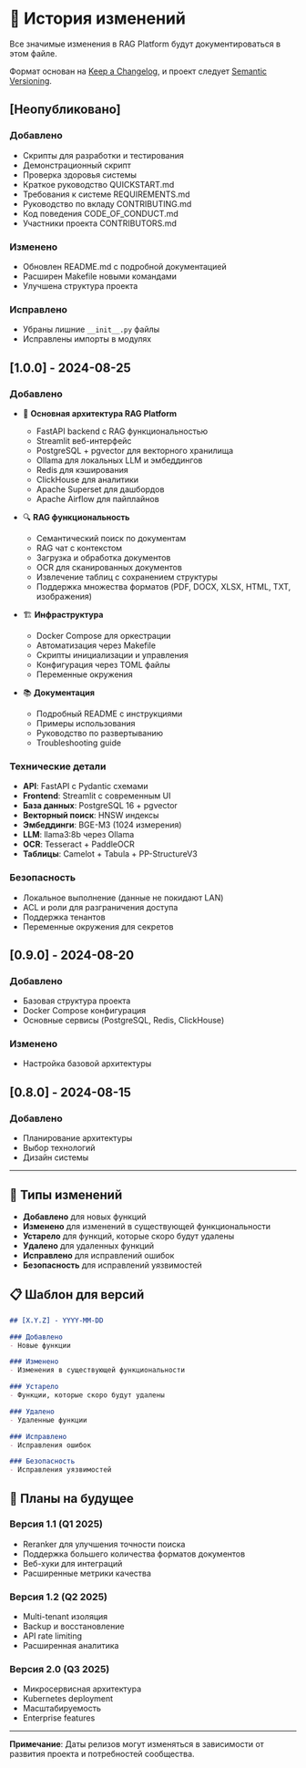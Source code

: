 # 📝 История изменений

Все значимые изменения в RAG Platform будут документироваться в этом файле.

Формат основан на [Keep a Changelog](https://keepachangelog.com/ru/1.0.0/),
и проект следует [Semantic Versioning](https://semver.org/lang/ru/).

## [Неопубликовано]

### Добавлено
- Скрипты для разработки и тестирования
- Демонстрационный скрипт
- Проверка здоровья системы
- Краткое руководство QUICKSTART.md
- Требования к системе REQUIREMENTS.md
- Руководство по вкладу CONTRIBUTING.md
- Код поведения CODE_OF_CONDUCT.md
- Участники проекта CONTRIBUTORS.md

### Изменено
- Обновлен README.md с подробной документацией
- Расширен Makefile новыми командами
- Улучшена структура проекта

### Исправлено
- Убраны лишние `__init__.py` файлы
- Исправлены импорты в модулях

## [1.0.0] - 2024-08-25

### Добавлено
- 🚀 **Основная архитектура RAG Platform**
  - FastAPI backend с RAG функциональностью
  - Streamlit веб-интерфейс
  - PostgreSQL + pgvector для векторного хранилища
  - Ollama для локальных LLM и эмбеддингов
  - Redis для кэширования
  - ClickHouse для аналитики
  - Apache Superset для дашбордов
  - Apache Airflow для пайплайнов

- 🔍 **RAG функциональность**
  - Семантический поиск по документам
  - RAG чат с контекстом
  - Загрузка и обработка документов
  - OCR для сканированных документов
  - Извлечение таблиц с сохранением структуры
  - Поддержка множества форматов (PDF, DOCX, XLSX, HTML, TXT, изображения)

- 🏗️ **Инфраструктура**
  - Docker Compose для оркестрации
  - Автоматизация через Makefile
  - Скрипты инициализации и управления
  - Конфигурация через TOML файлы
  - Переменные окружения

- 📚 **Документация**
  - Подробный README с инструкциями
  - Примеры использования
  - Руководство по развертыванию
  - Troubleshooting guide

### Технические детали
- **API**: FastAPI с Pydantic схемами
- **Frontend**: Streamlit с современным UI
- **База данных**: PostgreSQL 16 + pgvector
- **Векторный поиск**: HNSW индексы
- **Эмбеддинги**: BGE-M3 (1024 измерения)
- **LLM**: llama3:8b через Ollama
- **OCR**: Tesseract + PaddleOCR
- **Таблицы**: Camelot + Tabula + PP-StructureV3

### Безопасность
- Локальное выполнение (данные не покидают LAN)
- ACL и роли для разграничения доступа
- Поддержка тенантов
- Переменные окружения для секретов

## [0.9.0] - 2024-08-20

### Добавлено
- Базовая структура проекта
- Docker Compose конфигурация
- Основные сервисы (PostgreSQL, Redis, ClickHouse)

### Изменено
- Настройка базовой архитектуры

## [0.8.0] - 2024-08-15

### Добавлено
- Планирование архитектуры
- Выбор технологий
- Дизайн системы

---

## 🔄 Типы изменений

- **Добавлено** для новых функций
- **Изменено** для изменений в существующей функциональности
- **Устарело** для функций, которые скоро будут удалены
- **Удалено** для удаленных функций
- **Исправлено** для исправлений ошибок
- **Безопасность** для исправлений уязвимостей

## 📋 Шаблон для версий

```markdown
## [X.Y.Z] - YYYY-MM-DD

### Добавлено
- Новые функции

### Изменено
- Изменения в существующей функциональности

### Устарело
- Функции, которые скоро будут удалены

### Удалено
- Удаленные функции

### Исправлено
- Исправления ошибок

### Безопасность
- Исправления уязвимостей
```

## 🎯 Планы на будущее

### Версия 1.1 (Q1 2025)
- Reranker для улучшения точности поиска
- Поддержка большего количества форматов документов
- Веб-хуки для интеграций
- Расширенные метрики качества

### Версия 1.2 (Q2 2025)
- Multi-tenant изоляция
- Backup и восстановление
- API rate limiting
- Расширенная аналитика

### Версия 2.0 (Q3 2025)
- Микросервисная архитектура
- Kubernetes deployment
- Масштабируемость
- Enterprise features

---

**Примечание**: Даты релизов могут изменяться в зависимости от развития проекта и потребностей сообщества.
